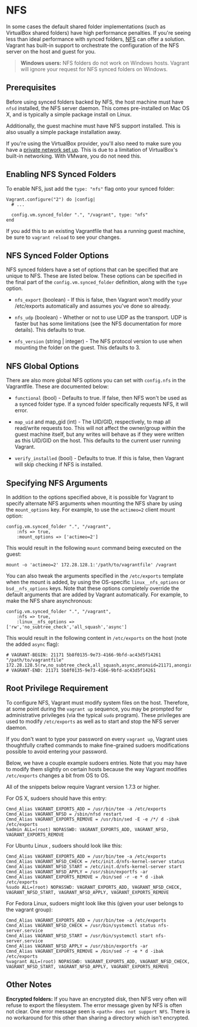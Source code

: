 
# NFS

In some cases the default shared folder implementations (such as VirtualBox shared folders) have high performance penalties. If you're seeing less than ideal performance with synced folders, [NFS][nfs] can offer a solution. Vagrant has built-in support to orchestrate the configuration of the NFS server on the host and guest for you.

> **Windows users:** NFS folders do not work on Windows hosts. Vagrant will ignore your request for NFS synced folders on Windows.

## Prerequisites

Before using synced folders backed by NFS, the host machine must have `nfsd` installed, the NFS server daemon. This comes pre-installed on Mac OS X, and is typically a simple package install on Linux.

Additionally, the guest machine must have NFS support installed. This is also usually a simple package installation away.

If you're using the VirtualBox provider, you'll also need to make sure you have a [private network set up][private-network]. This is due to a limitation of VirtualBox's built-in networking. With VMware, you do not need this.

## Enabling NFS Synced Folders

To enable NFS, just add the `type: "nfs"` flag onto your synced folder:
```
Vagrant.configure("2") do |config|
  # ...

  config.vm.synced_folder ".", "/vagrant", type: "nfs"
end
```
If you add this to an existing Vagrantfile that has a running guest machine, be sure to `vagrant reload` to see your changes.

## NFS Synced Folder Options

NFS synced folders have a set of options that can be specified that are unique to NFS. These are listed below. These options can be specified in the final part of the `config.vm.synced_folder` definition, along with the `type` option.

* `nfs_export` (boolean) - If this is false, then Vagrant won't modify your /etc/exports automatically and assumes you've done so already.

* `nfs_udp` (boolean) - Whether or not to use UDP as the transport. UDP is faster but has some limitations (see the NFS documentation for more details). This defaults to true.

* `nfs_version` (string | integer) - The NFS protocol version to use when mounting the folder on the guest. This defaults to 3.

## NFS Global Options

There are also more global NFS options you can set with `config.nfs` in the Vagrantfile. These are documented below:

* `functional` (bool) - Defaults to true. If false, then NFS won't be used as a synced folder type. If a synced folder specifically requests NFS, it will error.

* `map_uid` and map_gid (int) - The UID/GID, respectively, to map all read/write requests too. This will not affect the owner/group within the guest machine itself, but any writes will behave as if they were written as this UID/GID on the host. This defaults to the current user running Vagrant.

* `verify_installed` (bool) - Defaults to true. If this is false, then Vagrant will skip checking if NFS is installed.

## Specifying NFS Arguments

In addition to the options specified above, it is possible for Vagrant to specify alternate NFS arguments when mounting the NFS share by using the `mount_options` key. For example, to use the `actimeo=2` client mount option:
```
config.vm.synced_folder ".", "/vagrant",
    :nfs => true,
    :mount_options => ['actimeo=2']
```
This would result in the following `mount` command being executed on the guest:
```
mount -o 'actimeo=2' 172.28.128.1:'/path/to/vagrantfile' /vagrant
```
You can also tweak the arguments specified in the `/etc/exports` template when the mount is added, by using the OS-specific `linux__nfs_options` or `bsd__nfs_options` keys. Note that these options completely override the default arguments that are added by Vagrant automatically. For example, to make the NFS share asynchronous:
```
config.vm.synced_folder ".", "/vagrant",
    :nfs => true,
    :linux__nfs_options => ['rw','no_subtree_check','all_squash','async']
```
This would result in the following content in `/etc/exports` on the host (note the added `async` flag):
```
# VAGRANT-BEGIN: 21171 5b8f0135-9e73-4166-9bfd-ac43d5f14261
"/path/to/vagrantfile" 172.28.128.5(rw,no_subtree_check,all_squash,async,anonuid=21171,anongid=660,fsid=3382034405)
# VAGRANT-END: 21171 5b8f0135-9e73-4166-9bfd-ac43d5f14261
```

## Root Privilege Requirement

To configure NFS, Vagrant must modify system files on the host. Therefore, at some point during the `vagrant up` sequence, you may be prompted for administrative privileges (via the typical `sudo` program). These privileges are used to modify `/etc/exports` as well as to start and stop the NFS server daemon.

If you don't want to type your password on every `vagrant up`, Vagrant uses thoughtfully crafted commands to make fine-grained sudoers modifications possible to avoid entering your password.

Below, we have a couple example sudoers entries. Note that you may have to modify them slightly on certain hosts because the way Vagrant modifies `/etc/exports` changes a bit from OS to OS.

All of the snippets below require Vagrant version 1.7.3 or higher.

For OS X, sudoers should have this entry:
```
Cmnd_Alias VAGRANT_EXPORTS_ADD = /usr/bin/tee -a /etc/exports
Cmnd_Alias VAGRANT_NFSD = /sbin/nfsd restart
Cmnd_Alias VAGRANT_EXPORTS_REMOVE = /usr/bin/sed -E -e /*/ d -ibak /etc/exports
%admin ALL=(root) NOPASSWD: VAGRANT_EXPORTS_ADD, VAGRANT_NFSD, VAGRANT_EXPORTS_REMOVE
```
For Ubuntu Linux , sudoers should look like this:
```
Cmnd_Alias VAGRANT_EXPORTS_ADD = /usr/bin/tee -a /etc/exports
Cmnd_Alias VAGRANT_NFSD_CHECK = /etc/init.d/nfs-kernel-server status
Cmnd_Alias VAGRANT_NFSD_START = /etc/init.d/nfs-kernel-server start
Cmnd_Alias VAGRANT_NFSD_APPLY = /usr/sbin/exportfs -ar
Cmnd_Alias VAGRANT_EXPORTS_REMOVE = /bin/sed -r -e * d -ibak /etc/exports
%sudo ALL=(root) NOPASSWD: VAGRANT_EXPORTS_ADD, VAGRANT_NFSD_CHECK, VAGRANT_NFSD_START, VAGRANT_NFSD_APPLY, VAGRANT_EXPORTS_REMOVE
```
For Fedora Linux, sudoers might look like this (given your user belongs to the vagrant group):
```
Cmnd_Alias VAGRANT_EXPORTS_ADD = /usr/bin/tee -a /etc/exports
Cmnd_Alias VAGRANT_NFSD_CHECK = /usr/bin/systemctl status nfs-server.service
Cmnd_Alias VAGRANT_NFSD_START = /usr/bin/systemctl start nfs-server.service
Cmnd_Alias VAGRANT_NFSD_APPLY = /usr/sbin/exportfs -ar
Cmnd_Alias VAGRANT_EXPORTS_REMOVE = /bin/sed -r -e * d -ibak /etc/exports
%vagrant ALL=(root) NOPASSWD: VAGRANT_EXPORTS_ADD, VAGRANT_NFSD_CHECK, VAGRANT_NFSD_START, VAGRANT_NFSD_APPLY, VAGRANT_EXPORTS_REMOVE
```

## Other Notes

**Encrypted folders:** If you have an encrypted disk, then NFS very often will refuse to export the filesystem. The error message given by NFS is often not clear. One error message seen is `<path> does not support NFS`. There is no workaround for this other than sharing a directory which isn't encrypted.

[nfs]: http://en.wikipedia.org/wiki/Network_File_System_%28protocol%29
[private-network]: http://docs.vagrantup.com/v2/networking/private_network.html